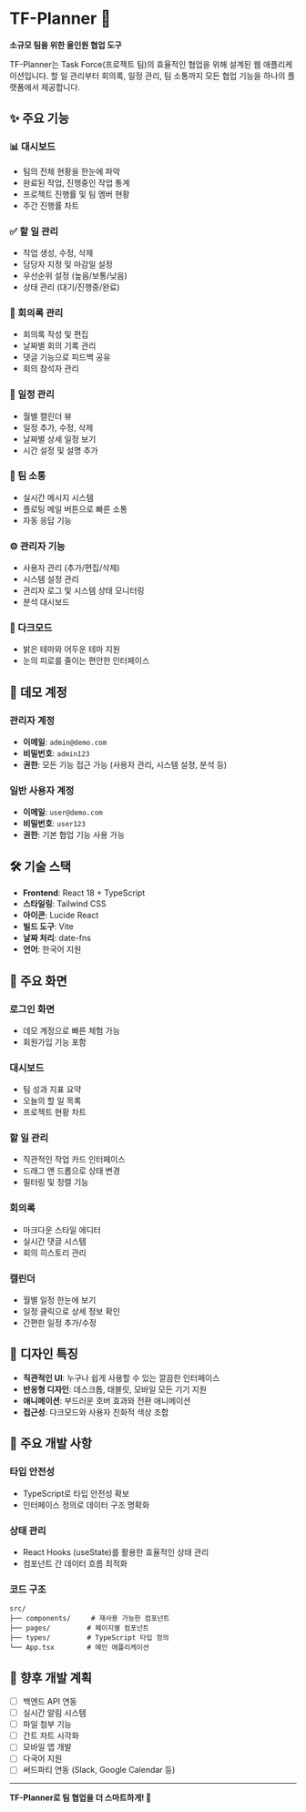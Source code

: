 # TF-Planner 🚀

**소규모 팀을 위한 올인원 협업 도구**

TF-Planner는 Task Force(프로젝트 팀)의 효율적인 협업을 위해 설계된 웹 애플리케이션입니다. 할 일 관리부터 회의록, 일정 관리, 팀 소통까지 모든 협업 기능을 하나의 플랫폼에서 제공합니다.

## ✨ 주요 기능

### 📊 대시보드
- 팀의 전체 현황을 한눈에 파악
- 완료된 작업, 진행중인 작업 통계
- 프로젝트 진행률 및 팀 멤버 현황
- 주간 진행률 차트

### ✅ 할 일 관리
- 작업 생성, 수정, 삭제
- 담당자 지정 및 마감일 설정
- 우선순위 설정 (높음/보통/낮음)
- 상태 관리 (대기/진행중/완료)

### 📝 회의록 관리
- 회의록 작성 및 편집
- 날짜별 회의 기록 관리
- 댓글 기능으로 피드백 공유
- 회의 참석자 관리

### 📅 일정 관리
- 월별 캘린더 뷰
- 일정 추가, 수정, 삭제
- 날짜별 상세 일정 보기
- 시간 설정 및 설명 추가

### 👥 팀 소통
- 실시간 메시지 시스템
- 플로팅 메일 버튼으로 빠른 소통
- 자동 응답 기능

### ⚙️ 관리자 기능
- 사용자 관리 (추가/편집/삭제)
- 시스템 설정 관리
- 관리자 로그 및 시스템 상태 모니터링
- 분석 대시보드

### 🌙 다크모드
- 밝은 테마와 어두운 테마 지원
- 눈의 피로를 줄이는 편안한 인터페이스

## 🎯 데모 계정

### 관리자 계정
- **이메일**: `admin@demo.com`
- **비밀번호**: `admin123`
- **권한**: 모든 기능 접근 가능 (사용자 관리, 시스템 설정, 분석 등)

### 일반 사용자 계정
- **이메일**: `user@demo.com`
- **비밀번호**: `user123`
- **권한**: 기본 협업 기능 사용 가능

## 🛠️ 기술 스택

- **Frontend**: React 18 + TypeScript
- **스타일링**: Tailwind CSS
- **아이콘**: Lucide React
- **빌드 도구**: Vite
- **날짜 처리**: date-fns
- **언어**: 한국어 지원

## 📱 주요 화면

### 로그인 화면
- 데모 계정으로 빠른 체험 가능
- 회원가입 기능 포함

### 대시보드
- 팀 성과 지표 요약
- 오늘의 할 일 목록
- 프로젝트 현황 차트

### 할 일 관리
- 직관적인 작업 카드 인터페이스
- 드래그 앤 드롭으로 상태 변경
- 필터링 및 정렬 기능

### 회의록
- 마크다운 스타일 에디터
- 실시간 댓글 시스템
- 회의 히스토리 관리

### 캘린더
- 월별 일정 한눈에 보기
- 일정 클릭으로 상세 정보 확인
- 간편한 일정 추가/수정

## 🎨 디자인 특징

- **직관적인 UI**: 누구나 쉽게 사용할 수 있는 깔끔한 인터페이스
- **반응형 디자인**: 데스크톱, 태블릿, 모바일 모든 기기 지원
- **애니메이션**: 부드러운 호버 효과와 전환 애니메이션
- **접근성**: 다크모드와 사용자 친화적 색상 조합

## 🔧 주요 개발 사항

### 타입 안전성
- TypeScript로 타입 안전성 확보
- 인터페이스 정의로 데이터 구조 명확화

### 상태 관리
- React Hooks (useState)를 활용한 효율적인 상태 관리
- 컴포넌트 간 데이터 흐름 최적화

### 코드 구조
```
src/
├── components/     # 재사용 가능한 컴포넌트
├── pages/         # 페이지별 컴포넌트
├── types/         # TypeScript 타입 정의
└── App.tsx        # 메인 애플리케이션
```

## 🚧 향후 개발 계획

- [ ] 백엔드 API 연동
- [ ] 실시간 알림 시스템
- [ ] 파일 첨부 기능
- [ ] 간트 차트 시각화
- [ ] 모바일 앱 개발
- [ ] 다국어 지원
- [ ] 써드파티 연동 (Slack, Google Calendar 등)

---

**TF-Planner로 팀 협업을 더 스마트하게! 🎯**